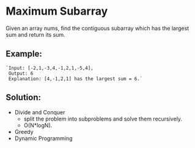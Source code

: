 # Maximum Subarray

Given an array nums, find the contiguous subarray which has the largest sum and return its sum.

## Example:
    `Input: [-2,1,-3,4,-1,2,1,-5,4],
     Output: 6
     Explanation: [4,-1,2,1] has the largest sum = 6.`

## Solution:

- Divide and Conquer
    + split the problem into subproblems and solve them recursively.
    + O(N*logN).
- Greedy
- Dynamic Programming